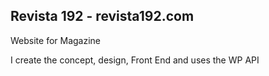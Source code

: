 ## Revista 192 - revista192.com

Website for Magazine 

I create the concept, design, Front End and uses the WP API






